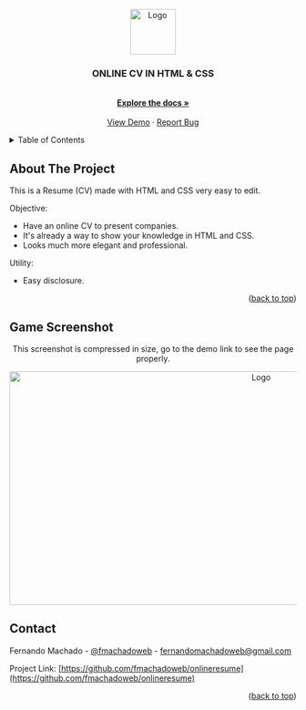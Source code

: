 <div id="top"></div>



<!-- PROJECT LOGO -->
<br />
<div align="center">
  <a href="#">
    <img src="https://github.com/othneildrew/Best-README-Template/raw/master/images/logo.png" alt="Logo" width="80" height="80">
  </a>

  <h3 align="center">ONLINE CV IN HTML & CSS</h3>

  <p align="center">
    <br />
    <a href="https://github.com/fmachadoweb/onlineresume"><strong>Explore the docs »</strong></a>
    <br />
    <br />
    <a href="https://hardtek.com.br/resume/">View Demo</a>
    ·
    <a href="mailto:fernandomachadoweb">Report Bug</a>

  </p>
</div>



<!-- TABLE OF CONTENTS -->
<details>
  <summary>Table of Contents</summary>
  <ul>
    <li><a href="#about-the-project">About The Project</a></li>
    <li><a href="#contact">Contact</a></li>
    <li><a href="#game-screenshot">Screenshot</a></li>
  </ul>
</details>



<!-- ABOUT THE PROJECT -->
## About The Project

This is a Resume (CV) made with HTML and CSS very easy to edit.

Objective:
* Have an online CV to present companies.
* It's already a way to show your knowledge in HTML and CSS.
* Looks much more elegant and professional.

Utility:
* Easy disclosure.



<p align="right">(<a href="#top">back to top</a>)</p>


<!-- CONTACT -->
## Game Screenshot
<div align="center">
  <p>This screenshot is compressed in size, go to the demo link to see the page properly. </p>
  <a href="#">
 <img src="https://hardtek.com.br/resume/screenshot.png" alt="Logo" width="868" height="410"></a>
</div>


<!-- CONTACT -->
## Contact

Fernando Machado - [@fmachadoweb](https://twitter.com/fmachadoweb) - fernandomachadoweb@gmail.com

Project Link: [https://github.com/fmachadoweb/onlineresume](https://github.com/fmachadoweb/onlineresume)

<p align="right">(<a href="#top">back to top</a>)</p>

